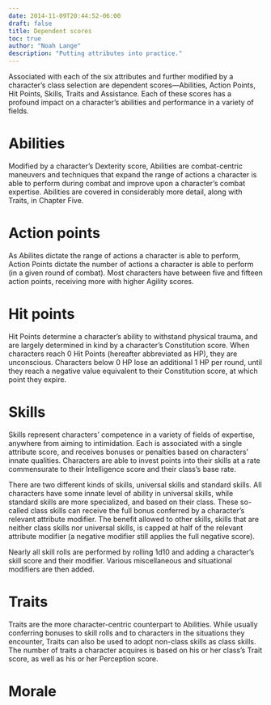 ```yaml
---
date: 2014-11-09T20:44:52-06:00
draft: false
title: Dependent scores
toc: true
author: "Noah Lange"
description: "Putting attributes into practice."
---
```

Associated with each of the six attributes and further modified by a character’s class selection are dependent scores—Abilities, Action Points, Hit Points, Skills, Traits and Assistance. Each of these scores has a profound impact on a character’s abilities and performance in a variety of fields.

# Abilities
Modified by a character’s Dexterity score, Abilities are combat-centric maneuvers and techniques that expand the range of actions a character is able to perform during combat and improve upon a character’s combat expertise. Abilities are covered in considerably more detail, along with Traits, in Chapter Five.

# Action points
As Abilites dictate the range of actions a character is able to perform,  Action Points dictate the number of actions a character is able to perform (in a given round of combat). Most characters have between five and fifteen action points, receiving more with higher Agility scores.

# Hit points
Hit Points determine a character’s ability to withstand physical trauma, and are largely determined in kind by a character’s Constitution score. When characters reach 0 Hit Points (hereafter abbreviated as HP), they are unconscious. Characters below 0 HP lose an additional 1 HP per round, until they reach a negative value equivalent to their Constitution score, at which point they expire.

# Skills
Skills represent characters’ competence in a variety of fields of expertise, anywhere from aiming to intimidation. Each is associated with a single attribute score, and receives bonuses or penalties based on characters’ innate qualities. Characters are able to invest points into their skills at a rate commensurate to their Intelligence score and their class’s base rate.

There are two different kinds of skills, universal skills and standard skills. All characters have some innate level of ability in universal skills, while standard skills are more specialized, and based on their class. These so-called class skills can receive the full bonus conferred by a character’s relevant attribute modifier. The benefit allowed to other skills, skills that are neither class skills nor universal skills, is capped at half of the relevant attribute modifier (a negative modifier still applies the full negative score).

Nearly all skill rolls are performed by rolling 1d10 and adding a character’s skill score and their modifier. Various miscellaneous and situational modifiers are then added.

# Traits
Traits are the more character-centric counterpart to Abilities. While usually conferring bonuses to skill rolls and to characters in the situations they encounter, Traits can also be used to adopt non-class skills as class skills.
The number of traits a character acquires is based on his or her class’s Trait score, as well as his or her Perception score.

# Morale
